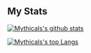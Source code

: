 ## My Stats
  
[![Mythicals's github stats](https://github-readme-stats.vercel.app/api?username=SpriteyOnTheDraconic&count_private=true&include_all_commits=true&theme=radical)](https://github.com/KittensAreDaBest)

[![Mythicals's top Langs](https://github-readme-stats.vercel.app/api/top-langs/?username=SpriteyOnTheDraconic&layout=compact&theme=radical)](https://github.com/SpriteyOnTheDraconic)
